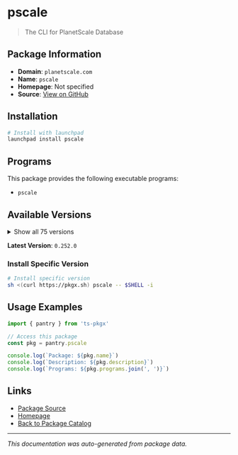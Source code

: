 # pscale

> The CLI for PlanetScale Database

## Package Information

- **Domain**: `planetscale.com`
- **Name**: `pscale`
- **Homepage**: Not specified
- **Source**: [View on GitHub](https://github.com/pkgxdev/pantry/tree/main/projects/planetscale.com/package.yml)

## Installation

```bash
# Install with launchpad
launchpad install pscale
```

## Programs

This package provides the following executable programs:

- `pscale`

## Available Versions

<details>
<summary>Show all 75 versions</summary>

- `0.252.0`, `0.251.0`, `0.250.0`, `0.249.0`, `0.247.0`
- `0.246.0`, `0.245.0`, `0.244.0`, `0.243.0`, `0.242.0`
- `0.241.0`, `0.240.0`, `0.239.0`, `0.238.0`, `0.237.0`
- `0.236.0`, `0.235.0`, `0.234.0`, `0.233.0`, `0.230.0`
- `0.229.0`, `0.228.0`, `0.227.0`, `0.226.0`, `0.225.0`
- `0.224.0`, `0.223.0`, `0.222.0`, `0.221.0`, `0.220.0`
- `0.219.0`, `0.218.0`, `0.217.0`, `0.216.0`, `0.215.0`
- `0.214.0`, `0.213.0`, `0.212.0`, `0.211.0`, `0.210.0`
- `0.209.0`, `0.208.0`, `0.207.0`, `0.206.0`, `0.205.0`
- `0.204.0`, `0.197.0`, `0.196.0`, `0.195.0`, `0.194.0`
- `0.193.0`, `0.192.0`, `0.191.0`, `0.190.0`, `0.189.0`
- `0.188.0`, `0.187.0`, `0.186.0`, `0.185.0`, `0.183.0`
- `0.182.0`, `0.181.0`, `0.178.0`, `0.177.0`, `0.176.0`
- `0.175.0`, `0.174.0`, `0.172.0`, `0.171.0`, `0.169.0`
- `0.168.0`, `0.165.0`, `0.163.0`, `0.162.0`, `0.161.0`

</details>

**Latest Version**: `0.252.0`

### Install Specific Version

```bash
# Install specific version
sh <(curl https://pkgx.sh) pscale -- $SHELL -i
```

## Usage Examples

```typescript
import { pantry } from 'ts-pkgx'

// Access this package
const pkg = pantry.pscale

console.log(`Package: ${pkg.name}`)
console.log(`Description: ${pkg.description}`)
console.log(`Programs: ${pkg.programs.join(', ')}`)
```

## Links

- [Package Source](https://github.com/pkgxdev/pantry/tree/main/projects/planetscale.com/package.yml)
- [Homepage](#)
- [Back to Package Catalog](../../package-catalog.md)

---

*This documentation was auto-generated from package data.*
